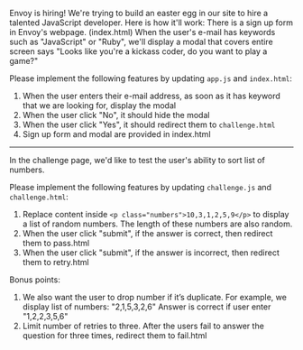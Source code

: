 Envoy is hiring! We're trying to build an easter egg in our site to hire a talented JavaScript developer.
Here is how it'll work:
There is a sign up form in Envoy's webpage. (index.html) When the user's e-mail has keywords such as "JavaScript" or "Ruby", we'll display a modal that covers entire screen says "Looks like you're a kickass coder, do you want to play a game?"

Please implement the following features by updating `app.js` and `index.html`:

1. When the user enters their e-mail address, as soon as it has keyword that we are looking for, display the modal
2. When the user click "No", it should hide the modal
3. When the user click "Yes", it should redirect them to `challenge.html`
4. Sign up form and modal are provided in index.html

---

In the challenge page, we'd like to test the user's ability to sort list of numbers.

Please implement the following features by updating `challenge.js` and `challenge.html`:

1. Replace content inside `<p class="numbers">10,3,1,2,5,9</p>` to display a list of random numbers. The length of these numbers are also random.
2. When the user click "submit", if the answer is correct, then redirect them to pass.html
3. When the user click "submit", if the answer is incorrect, then redirect them to retry.html

Bonus points:
1. We also want the user to drop number if it’s duplicate. For example, we display list of numbers: "2,1,5,3,2,6" Answer is correct if user enter "1,2,2,3,5,6"
2. Limit number of retries to three. After the users fail to answer the question for three times, redirect them to fail.html
